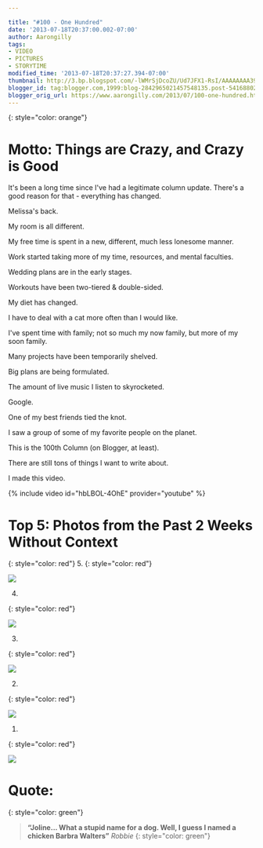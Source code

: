 ```yaml
---

title: "#100 - One Hundred"
date: '2013-07-18T20:37:00.002-07:00'
author: Aarongilly
tags:
- VIDEO
- PICTURES
- STORYTIME
modified_time: '2013-07-18T20:37:27.394-07:00'
thumbnail: http://3.bp.blogspot.com/-lWMrSjDcoZU/Ud7JFX1-RsI/AAAAAAAA39I/kHbPF5V4Pq8/s72-c/IMG_20130706_213805.JPG
blogger_id: tag:blogger.com,1999:blog-2842965021457548135.post-5416880254568236946
blogger_orig_url: https://www.aarongilly.com/2013/07/100-one-hundred.html
---
```


{: style="color: orange"}
# Motto: Things are Crazy, and Crazy is Good

It's been a long time since I've had a legitimate column update. There's a good reason for that - everything has changed.

Melissa's back.

My room is all different.

My free time is spent in a new, different, much less lonesome manner.

Work started taking more of my time, resources, and mental faculties. 

Wedding plans are in the early stages.

Workouts have been two-tiered & double-sided.

My diet has changed.

I have to deal with a cat more often than I would like.

I've spent time with family; not so much my now family, but more of my soon family.

Many projects have been temporarily shelved.

Big plans are being formulated.

The amount of live music I listen to skyrocketed.

Google.

One of my best friends tied the knot.

I saw a group of some of my favorite people on the planet.

This is the 100th Column (on Blogger, at least).

There are still tons of things I want to write about.

I made this video.

{% include video id="hbLBOL-4OhE" provider="youtube" %}

# Top 5: Photos from the Past 2 Weeks Without Context
{: style="color: red"}
5. 
{: style="color: red"}

![](http://3.bp.blogspot.com/-lWMrSjDcoZU/Ud7JFX1-RsI/AAAAAAAA39I/kHbPF5V4Pq8/s640/IMG_20130706_213805.JPG)

4. 
{: style="color: red"}

![](http://3.bp.blogspot.com/-ZANG_YUPACk/Ud7JIon3IuI/AAAAAAAA39c/YHlWb3C8_28/s640/IMG_20130707_191849.jpg)

3. 
{: style="color: red"}

![](http://3.bp.blogspot.com/-dp85rg3zCug/Ud7JBg4sWiI/AAAAAAAA384/fkiLzO_CaEQ/s640/IMG_20130704_210155.jpg)

2. 
{: style="color: red"}

![](http://1.bp.blogspot.com/-3rp622sI_oI/Ud7JE57BooI/AAAAAAAA39M/q7Dgo1kxzzU/s640/IMG_20130707_165247.jpg)

1. 
{: style="color: red"}

![](http://4.bp.blogspot.com/-d5jbUkMnLAI/Ud7JFEeXByI/AAAAAAAA39Q/b_Q61Cc-f_0/s640/IMG_20130707_184745.jpg)


# Quote:
{: style="color: green"}
> **“Joline... What a stupid name for a dog. Well, I guess I named a chicken Barbra Walters”**
<cite>Robbie</cite>
{: style="color: green"}